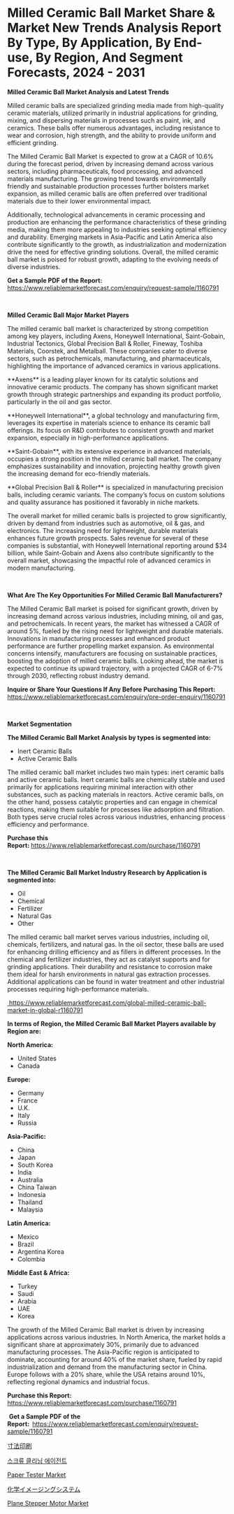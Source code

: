 <p><h1>Milled Ceramic Ball Market Share & Market New Trends Analysis Report By Type, By Application, By End-use, By Region, And Segment Forecasts, 2024 - 2031</h1></p><p><strong>Milled Ceramic Ball Market Analysis and Latest Trends</strong></p>
<p><p>Milled ceramic balls are specialized grinding media made from high-quality ceramic materials, utilized primarily in industrial applications for grinding, mixing, and dispersing materials in processes such as paint, ink, and ceramics. These balls offer numerous advantages, including resistance to wear and corrosion, high strength, and the ability to provide uniform and efficient grinding. </p><p>The Milled Ceramic Ball Market is expected to grow at a CAGR of 10.6% during the forecast period, driven by increasing demand across various sectors, including pharmaceuticals, food processing, and advanced materials manufacturing. The growing trend towards environmentally friendly and sustainable production processes further bolsters market expansion, as milled ceramic balls are often preferred over traditional materials due to their lower environmental impact. </p><p>Additionally, technological advancements in ceramic processing and production are enhancing the performance characteristics of these grinding media, making them more appealing to industries seeking optimal efficiency and durability. Emerging markets in Asia-Pacific and Latin America also contribute significantly to the growth, as industrialization and modernization drive the need for effective grinding solutions. Overall, the milled ceramic ball market is poised for robust growth, adapting to the evolving needs of diverse industries.</p></p>
<p><strong>Get a Sample PDF of the Report:&nbsp;</strong> <a href="https://www.reliablemarketforecast.com/enquiry/request-sample/1160791">https://www.reliablemarketforecast.com/enquiry/request-sample/1160791</a></p>
<p>&nbsp;</p>
<p><strong>Milled Ceramic Ball Major Market Players</strong></p>
<p><p>The milled ceramic ball market is characterized by strong competition among key players, including Axens, Honeywell International, Saint-Gobain, Industrial Tectonics, Global Precision Ball & Roller, Fineway, Toshiba Materials, Coorstek, and Metalball. These companies cater to diverse sectors, such as petrochemicals, manufacturing, and pharmaceuticals, highlighting the importance of advanced ceramics in various applications.</p><p>**Axens** is a leading player known for its catalytic solutions and innovative ceramic products. The company has shown significant market growth through strategic partnerships and expanding its product portfolio, particularly in the oil and gas sector. </p><p>**Honeywell International**, a global technology and manufacturing firm, leverages its expertise in materials science to enhance its ceramic ball offerings. Its focus on R&D contributes to consistent growth and market expansion, especially in high-performance applications.</p><p>**Saint-Gobain**, with its extensive experience in advanced materials, occupies a strong position in the milled ceramic ball market. The company emphasizes sustainability and innovation, projecting healthy growth given the increasing demand for eco-friendly materials. </p><p>**Global Precision Ball & Roller** is specialized in manufacturing precision balls, including ceramic variants. The company’s focus on custom solutions and quality assurance has positioned it favorably in niche markets. </p><p>The overall market for milled ceramic balls is projected to grow significantly, driven by demand from industries such as automotive, oil & gas, and electronics. The increasing need for lightweight, durable materials enhances future growth prospects. Sales revenue for several of these companies is substantial, with Honeywell International reporting around $34 billion, while Saint-Gobain and Axens also contribute significantly to the overall market, showcasing the impactful role of advanced ceramics in modern manufacturing.</p></p>
<p>&nbsp;</p>
<p><strong>What Are The Key Opportunities For Milled Ceramic Ball Manufacturers?</strong></p>
<p><p>The Milled Ceramic Ball market is poised for significant growth, driven by increasing demand across various industries, including mining, oil and gas, and petrochemicals. In recent years, the market has witnessed a CAGR of around 5%, fueled by the rising need for lightweight and durable materials. Innovations in manufacturing processes and enhanced product performance are further propelling market expansion. As environmental concerns intensify, manufacturers are focusing on sustainable practices, boosting the adoption of milled ceramic balls. Looking ahead, the market is expected to continue its upward trajectory, with a projected CAGR of 6-7% through 2030, reflecting robust industry demand.</p></p>
<p><strong>Inquire or Share Your Questions If Any Before Purchasing This Report:</strong> <a href="https://www.reliablemarketforecast.com/enquiry/pre-order-enquiry/1160791">https://www.reliablemarketforecast.com/enquiry/pre-order-enquiry/1160791</a></p>
<p>&nbsp;</p>
<p><strong>Market Segmentation</strong></p>
<p><strong>The Milled Ceramic Ball Market Analysis by types is segmented into:</strong></p>
<p><ul><li>Inert Ceramic Balls</li><li>Active Ceramic Balls</li></ul></p>
<p><p>The milled ceramic ball market includes two main types: inert ceramic balls and active ceramic balls. Inert ceramic balls are chemically stable and used primarily for applications requiring minimal interaction with other substances, such as packing materials in reactors. Active ceramic balls, on the other hand, possess catalytic properties and can engage in chemical reactions, making them suitable for processes like adsorption and filtration. Both types serve crucial roles across various industries, enhancing process efficiency and performance.</p></p>
<p><strong>Purchase this Report:&nbsp;</strong><a href="https://www.reliablemarketforecast.com/purchase/1160791">https://www.reliablemarketforecast.com/purchase/1160791</a></p>
<p>&nbsp;</p>
<p><strong>The Milled Ceramic Ball Market Industry Research by Application is segmented into:</strong></p>
<p><ul><li>Oil</li><li>Chemical</li><li>Fertilizer</li><li>Natural Gas</li><li>Other</li></ul></p>
<p><p>The milled ceramic ball market serves various industries, including oil, chemicals, fertilizers, and natural gas. In the oil sector, these balls are used for enhancing drilling efficiency and as fillers in different processes. In the chemical and fertilizer industries, they act as catalyst supports and for grinding applications. Their durability and resistance to corrosion make them ideal for harsh environments in natural gas extraction processes. Additional applications can be found in water treatment and other industrial processes requiring high-performance materials.</p></p>
<p><a href="https://www.reliablemarketforecast.com/global-milled-ceramic-ball-market-in-global-r1160791">&nbsp;https://www.reliablemarketforecast.com/global-milled-ceramic-ball-market-in-global-r1160791</a></p>
<p><strong>In terms of Region, the Milled Ceramic Ball Market Players available by Region are:</strong></p>
<p>
    <p> <strong> North America: </strong>
        <ul>
            <li>United States</li>
            <li>Canada</li>
        </ul>
        </p> 
    <p> <strong> Europe: </strong>
        <ul>
            <li>Germany</li>
            <li>France</li>
            <li>U.K.</li>
            <li>Italy</li>
            <li>Russia</li>
        </ul>
        </p> 
    <p> <strong> Asia-Pacific: </strong>
        <ul>
            <li>China</li>
            <li>Japan</li>
            <li>South Korea</li>
            <li>India</li>
            <li>Australia</li>
            <li>China Taiwan</li>
            <li>Indonesia</li>
            <li>Thailand</li>
            <li>Malaysia</li>
        </ul>
        </p> 
    <p> <strong> Latin America: </strong>
        <ul>
            <li>Mexico</li>
            <li>Brazil</li>
            <li>Argentina Korea</li>
            <li>Colombia</li>
        </ul>
        </p> 
    <p> <strong> Middle East & Africa: </strong>
        <ul>
            <li>Turkey</li>
            <li>Saudi</li>
            <li>Arabia</li>
            <li>UAE</li>
            <li>Korea</li>
        </ul>
    </p>
    </p>
<p><p>The growth of the Milled Ceramic Ball market is driven by increasing applications across various industries. In North America, the market holds a significant share at approximately 30%, primarily due to advanced manufacturing processes. The Asia-Pacific region is anticipated to dominate, accounting for around 40% of the market share, fueled by rapid industrialization and demand from the manufacturing sector in China. Europe follows with a 20% share, while the USA retains around 10%, reflecting regional dynamics and industrial focus.</p></p>
<p><strong>Purchase this Report: </strong><a href="https://www.reliablemarketforecast.com/purchase/1160791">https://www.reliablemarketforecast.com/purchase/1160791</a></p>
<p>&nbsp;<strong>Get a Sample PDF of the Report:&nbsp;&nbsp;</strong><a href="https://www.reliablemarketforecast.com/enquiry/request-sample/1160791">https://www.reliablemarketforecast.com/enquiry/request-sample/1160791</a></p>
<p><strong></strong></p>
<p><p><a href="https://medium.com/@entelabrahimi20222022/dimensional-printing-market-%E3%81%AE%E3%82%B0%E3%83%AD%E3%83%BC%E3%83%90%E3%83%AB%E5%B8%82%E5%A0%B4%E6%A6%82%E8%A6%81%E3%81%AF-%E4%B8%96%E7%95%8C%E3%81%8A%E3%82%88%E3%81%B3%E4%B8%BB%E8%A6%81%E5%B8%82%E5%A0%B4%E3%81%AB%E3%81%8A%E3%81%91%E3%82%8B%E6%A5%AD%E7%95%8C%E3%81%AB%E5%BD%B1%E9%9F%BF%E3%82%92%E4%B8%8E%E3%81%88%E3%82%8B%E4%B8%BB%E8%A6%81%E3%81%AA%E3%83%88%E3%83%AC%E3%83%B3%E3%83%89%E3%81%AB%E3%81%A4%E3%81%84%E3%81%A6-%E7%8B%AC%E8%87%AA%E3%81%AE%E8%A6%96%E7%82%B9%E3%82%92%E6%8F%90%E4%BE%9B%E3%81%97%E3%81%BE%E3%81%99-b30b5ab2b8da">寸法印刷</a></p><p><a href="https://medium.com/@sadiejast2023/%EA%B8%80%EB%A1%9C%EB%B2%8C-%EC%8A%A4%ED%81%AC%EB%A5%98-%EC%84%B8%EC%A0%95%EC%A0%9C-%EC%8B%9C%EC%9E%A5-%EC%A0%9C%ED%92%88-%EC%9C%A0%ED%98%95-%EA%B3%A0%EC%B2%B4-%EC%95%A1%EC%B2%B4-%EC%B5%9C%EC%A2%85-%EC%82%AC%EC%9A%A9%EC%9E%90-%EB%B0%8F-%EC%A7%80%EC%97%AD%EC%97%90-%EB%8C%80%ED%95%9C-%EC%A7%91%EC%A4%91-%EB%B6%84%EC%84%9D-%EB%B0%8F-%EC%98%88%EC%B8%A1-2024-2031-90117200049f">스크류 클리닝 에이전트</a></p><p><a href="https://www.linkedin.com/pulse/paper-tester-market-overview-global-trends-future-prospects-redrc?trackingId=i5hXpZLuT6W35QU4vq5wXA%3D%3D">Paper Tester Market</a></p><p><a href="https://medium.com/@entelabrahimi20222022/chemical-imaging-systems-market-%E3%81%AE%E3%82%B0%E3%83%AD%E3%83%BC%E3%83%90%E3%83%AB%E5%B8%82%E5%A0%B4%E6%A6%82%E8%A6%81%E3%81%AF-%E4%B8%96%E7%95%8C%E3%81%8A%E3%82%88%E3%81%B3%E4%B8%BB%E8%A6%81%E5%B8%82%E5%A0%B4%E3%81%AB%E3%81%8A%E3%81%91%E3%82%8B%E6%A5%AD%E7%95%8C%E3%81%AB%E5%BD%B1%E9%9F%BF%E3%82%92%E4%B8%8E%E3%81%88%E3%82%8B%E4%B8%BB%E8%A6%81%E3%81%AA%E3%83%88%E3%83%AC%E3%83%B3%E3%83%89%E3%81%AB%E3%81%A4%E3%81%84%E3%81%A6-%E7%8B%AC%E8%87%AA%E3%81%AE%E8%A6%96%E7%82%B9%E3%82%92%E6%8F%90%E4%BE%9B%E3%81%97%E3%81%BE%E3%81%99-0592958292c3">化学イメージングシステム</a></p><p><a href="https://github.com/WillieWoodard/Market-Research-Report-List-6/blob/main/plane-stepper-motor-market.md">Plane Stepper Motor Market</a></p></p>